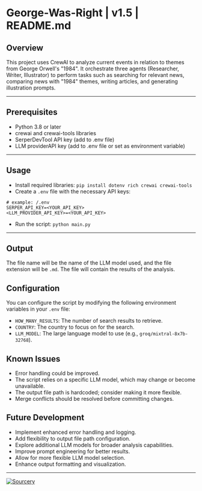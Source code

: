 # **George-Was-Right | v1.5 | README.md**

## **Overview**

This project uses CrewAI to analyze current events in relation to themes from George Orwell's "1984". It orchestrate three agents (Researcher, Writer, Illustrator) to perform tasks such as searching for relevant news, comparing news with "1984" themes, writing articles, and generating illustration prompts.

---

## **Prerequisites**

- Python 3.8 or later
- crewai and crewai-tools libraries
- SerperDevTool API key (add to .env file)
- LLM providerAPI key (add to .env file or set as environment variable)

---

## **Usage**

- Install required libraries: `pip install dotenv rich crewai crewai-tools`
- Create a `.env` file with the necessary API keys:

```shell
# example: /.env
SERPER_API_KEY=<YOUR_API_KEY>
<LLM_PROVIDER_API_KEY>=<YOUR_API_KEY>
```

- Run the script: `python main.py`

---

## **Output**

The file name will be the name of the LLM model used, and the file extension will be `.md`. The file will contain the results of the analysis.

## **Configuration**

You can configure the script by modifying the following environment variables in your `.env` file:

- `HOW_MANY_RESULTS`: The number of search results to retrieve.
- `COUNTRY`: The country to focus on for the search.
- `LLM_MODEL`: The large language model to use (e.g., `groq/mixtral-8x7b-32768`).

## **Known Issues**

- Error handling could be improved.
- The script relies on a specific LLM model, which may change or become unavailable.
- The output file path is hardcoded; consider making it more flexible.
- Merge conflicts should be resolved before committing changes.

## **Future Development**

- Implement enhanced error handling and logging.
- Add flexibility to output file path configuration.
- Explore additional LLM models for broader analysis capabilities.
- Improve prompt engineering for better results.
- Allow for more flexible LLM model selection.
- Enhance output formatting and visualization.

---

[![Sourcery](https://img.shields.io/badge/Sourcery-enabled-brightgreen)](https://sourcery.ai)

